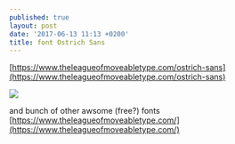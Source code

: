 ```yaml
---
published: true
layout: post
date: '2017-06-13 11:13 +0200'
title: font Ostrich Sans
---
```

[https://www.theleagueofmoveabletype.com/ostrich-sans](https://www.theleagueofmoveabletype.com/ostrich-sans)

![](https://d22lct1myh0s5f.cloudfront.net/images/ostrich-sans-4.jpeg)

and bunch of other awsome (free?) fonts  
[https://www.theleagueofmoveabletype.com/](https://www.theleagueofmoveabletype.com/)
